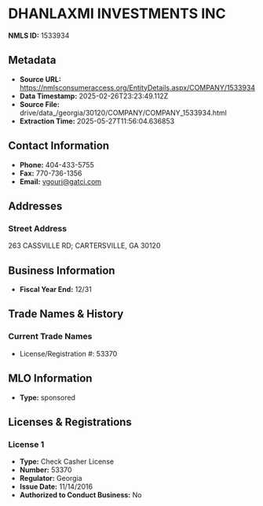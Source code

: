 # DHANLAXMI INVESTMENTS INC

**NMLS ID:** 1533934

## Metadata
- **Source URL:** https://nmlsconsumeraccess.org/EntityDetails.aspx/COMPANY/1533934
- **Data Timestamp:** 2025-02-26T23:23:49.112Z
- **Source File:** drive/data_/georgia/30120/COMPANY/COMPANY_1533934.html
- **Extraction Time:** 2025-05-27T11:56:04.636853

## Contact Information
- **Phone:** 404-433-5755
- **Fax:** 770-736-1356
- **Email:** vgouri@gatci.com

## Addresses
### Street Address
263 CASSVILLE RD; CARTERSVILLE, GA 30120

## Business Information
- **Fiscal Year End:** 12/31

## Trade Names & History
### Current Trade Names
- License/Registration #: 53370

## MLO Information
- **Type:** sponsored

## Licenses & Registrations

### License 1
- **Type:** Check Casher License
- **Number:** 53370
- **Regulator:** Georgia
- **Issue Date:** 11/14/2016
- **Authorized to Conduct Business:** No
